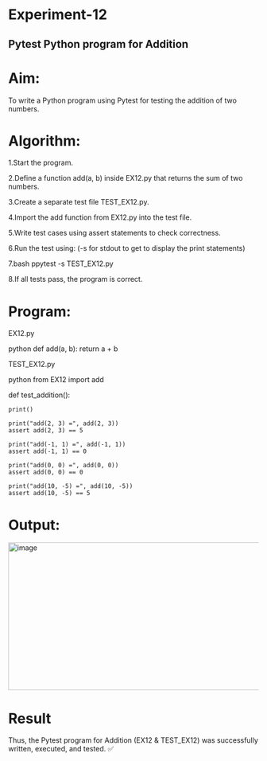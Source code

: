 # Experiment-12
## Pytest Python program for Addition
# Aim:
To write a Python program using Pytest for testing the addition of two numbers.

# Algorithm: 
1.Start the program.

2.Define a function add(a, b) inside EX12.py that returns the sum of two numbers.

3.Create a separate test file TEST_EX12.py.

4.Import the add function from EX12.py into the test file.

5.Write test cases using assert statements to check correctness.

6.Run the test using: (-s for stdout to get to display the print statements)

7.bash ppytest -s TEST_EX12.py

8.If all tests pass, the program is correct.

# Program:

EX12.py

python def add(a, b): return a + b

TEST_EX12.py

python from EX12 import add

def test_addition():

```
print()

print("add(2, 3) =", add(2, 3))      
assert add(2, 3) == 5

print("add(-1, 1) =", add(-1, 1))     
assert add(-1, 1) == 0

print("add(0, 0) =", add(0, 0))     
assert add(0, 0) == 0

print("add(10, -5) =", add(10, -5))   
assert add(10, -5) == 5
```
# Output:

<img width="1073" height="297" alt="image" src="https://github.com/user-attachments/assets/64da5a2c-f915-4461-a6b4-279c1bd95793" />

# Result

Thus, the Pytest program for Addition (EX12 & TEST_EX12) was successfully written, executed, and tested. ✅

